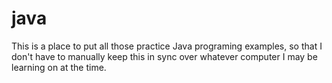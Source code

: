 # java

This is a place to put all those practice Java programing examples, so that I don't have to manually keep this in sync over whatever computer I may be learning on at the time.

